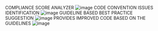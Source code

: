 COMPLIANCE SCORE ANALYZER
![image](https://github.com/user-attachments/assets/0d2fc874-f878-4f71-8acc-8c14225f62cc)
CODE CONVENTION ISSUES IDENTIFICATION
![image](https://github.com/user-attachments/assets/44004d31-1c91-45d8-afff-384188211e13)
GUIDELINE BASED BEST PRACTICE SUGGESTION 
![image](https://github.com/user-attachments/assets/c7c63dfa-5786-4998-8095-d17cc0f30d77)
PROVIDES IMPROVED CODE BASED ON THE GUIDELINES
![image](https://github.com/user-attachments/assets/c3a1fedc-1d96-4819-ab2d-18bf75e52173)
